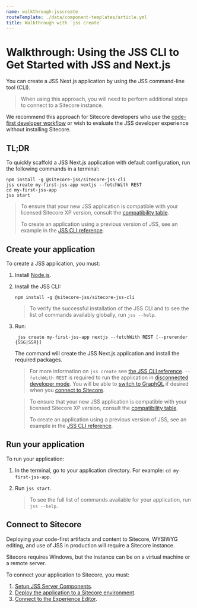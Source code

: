 ```yaml
---
name: walkthrough-jsscreate
routeTemplate: ./data/component-templates/article.yml
title: Walkthrough with `jss create`
---
```

# Walkthrough: Using the JSS CLI to Get Started with JSS and Next.js 

You can create a JSS Next.js application by using the JSS command-line tool (CLI). 

> When using this approach, you will need to perform additional steps to connect to a Sitecore instance.

We recommend this approach for Sitecore developers who use the [code-first developer workflow](/docs/fundamentals/dev-workflows/code-first) or wish to evaluate the JSS developer experience without installing Sitecore.

## TL;DR

To quickly scaffold a JSS Next.js application with default configuration, run the following commands in a terminal:

```
npm install -g @sitecore-jss/sitecore-jss-cli
jss create my-first-jss-app nextjs --fetchWith REST
cd my-first-jss-app
jss start
```

> To ensure that your new JSS application is compatible with your licensed Sitecore XP version, consult the [compatibility table](https://support.sitecore.com/kb?id=kb_article_view&sysparm_article=KB0541788). 
> 
> To create an application using a previous version of JSS, see an example in the [JSS CLI reference](/docs/fundamentals/cli).

##  Create your application

To create a JSS application, you must: 

1. Install  [Node.js](https://nodejs.org/).

2. Install the JSS CLI: 

   ```
   npm install -g @sitecore-jss/sitecore-jss-cli
   ```

   > To verify the successful installation of the JSS CLI and to see the list of commands availably globally, run `jss --help`.

3. Run:

   ```
    jss create my-first-jss-app nextjs --fetchWith REST [--prerender {SSG|SSR}]
   ```

   The command will create the JSS Next.js application and install the required packages. 
   
   > For more information on `jss create` see [the JSS CLI reference](/docs/fundamentals/cli). `--fetchWith REST` is required to run the application in [disconnected developer mode](/docs/fundamentals/application-modes#disconnected-developer-mode). You will be able to [switch to GraphQL](/docs/nextjs/data-fetching/switching-fetch-method) if desired when you [connect to Sitecore](#connect-to-sitecore).

   
   > To ensure that your new JSS application is compatible with your licensed Sitecore XP version, consult the [compatibility table](https://support.sitecore.com/kb?id=kb_article_view&sysparm_article=KB0541788).  
   > 
   > To create an application using a previous version of JSS, see an example in the [JSS CLI reference](/docs/fundamentals/cli).

## Run your application

To run your application: 

1. In the terminal, go to your application directory. For example: `cd my-first-jss-app`.

2. Run `jss start`.

   > To see the full list of commands available for your application, run `jss --help`.

## Connect to Sitecore

Deploying your code-first artifacts and content to Sitecore, WYSIWYG editing, and use of JSS in production will require a Sitecore instance.

Sitecore requires Windows, but the instance can be on a virtual machine or a remote server. 

To connect your application to Sitecore, you must:

1. [Setup JSS Server Components](/docs/client-frameworks/getting-started/jss-server-install).
2. [Deploy the application to a Sitecore environment](/docs/client-frameworks/getting-started/app-deployment).
3. [Connect to the Experience Editor](/docs/nextjs/experience-editor/walkthrough).
